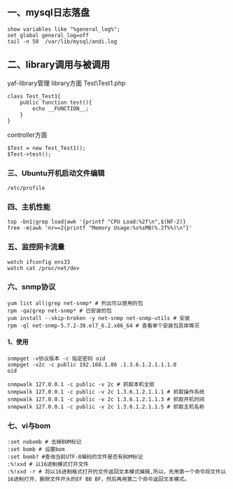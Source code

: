 ## 一、mysql日志落盘
```
show variables like "%general_log%";
set global general_log=off
tail -n 50  /var/lib/mysql/andi.log
```


## 二、library调用与被调用
yaf-library管理
library方面
Test\Test1.php
```
class Test_Test1{
	public function test(){
		echo __FUNCTION__;
	}
}
```
controller方面
```
$Test = new Test_Test1();
$Test->test();
```
### 三、Ubuntu开机启动文件编辑
```
/etc/profile
```

### 四、主机性能
```
top -bn1|grep load|awk '{printf "CPU Load:%2f\n",$(NF-2)}
free -m|awk 'nr==2{printf "Memory Usage:%s%sMB(%.2f%%)\n"}'
```
### 五、监控网卡流量
```
watch ifconfig ens33
watch cat /proc/net/dev
```
### 六、snmp协议
```
yum list all|grep net-snmp* # 列出可以使用的包
rpm -qa|grep net-snmp* # 已安装的包
yum install --skip-broken -y net-snmp net-snmp-utils # 安装
rpm -ql net-snmp-5.7.2-38.el7_6.2.x86_64 # 查看单个安装包具体情况
```

#### 1、使用
```
snmpget -v协议版本 -c 指定密码 oid
snmpget -v2c -c public 192.168.1.86 .1.3.6.1.2.1.1.1.0 
oid

snmpwalk 127.0.0.1 -c public -v 2c # 抓取本机全部
snmpwalk 127.0.0.1 -c public -v 2c 1.3.6.1.2.1.1.1 # 抓取操作系统
snmpwalk 127.0.0.1 -c public -v 2c 1.3.6.1.2.1.1.3 # 抓取开机时间
snmpwalk 127.0.0.1 -c public -v 2c 1.3.6.1.2.1.1.5 # 抓取主机名称
```
### 七、vi与bom
```
:set nobomb # 去掉BOM标记
:set bomb # 设置bom
:set bomb? #查询当前UTF-8编码的文件是否有BOM标记
:%!xxd # 以16进制模式打开文件
:%!xxd -r # 将以16进制格式打开的文件返回文本模式编辑,所以，先用第一个命令将文件以16进制打开，删除文件开头的EF BB BF，然后再用第二个命令返回文本模式。
```
